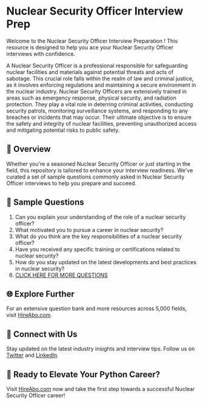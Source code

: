# Nuclear Security Officer Interview Prep

Welcome to the Nuclear Security Officer Interview Preparation ! This resource is designed to help you ace your Nuclear Security Officer interviews with confidence.

A Nuclear Security Officer is a professional responsible for safeguarding nuclear facilities and materials against potential threats and acts of sabotage. This crucial role falls within the realm of law and criminal justice, as it involves enforcing regulations and maintaining a secure environment in the nuclear industry. Nuclear Security Officers are extensively trained in areas such as emergency response, physical security, and radiation protection. They play a vital role in deterring criminal activities, conducting security patrols, monitoring surveillance systems, and responding to any breaches or incidents that may occur. Their ultimate objective is to ensure the safety and integrity of nuclear facilities, preventing unauthorized access and mitigating potential risks to public safety.

## 🚀 Overview

Whether you're a seasoned Nuclear Security Officer or just starting in the field, this repository is tailored to enhance your interview readiness. We've curated a set of sample questions commonly asked in Nuclear Security Officer interviews to help you prepare and succeed.

## 📝 Sample Questions

1. Can you explain your understanding of the role of a nuclear security officer?
2. What motivated you to pursue a career in nuclear security?
3. What do you think are the key responsibilities of a nuclear security officer?
4. Have you received any specific training or certifications related to nuclear security?
5. How do you stay updated on the latest developments and best practices in nuclear security?
6. [CLICK HERE FOR MORE QUESTIONS](https://hireabo.com/job/9_1_40/Nuclear%20Security%20Officer)

## 🌐 Explore Further

For an extensive question bank and more resources across 5,000 fields, visit [HireAbo.com](https://www.hireabo.com).

## 📱 Connect with Us

Stay updated on the latest industry insights and interview tips. Follow us on [Twitter](https://twitter.com/hireabo) and [LinkedIn](https://www.linkedin.com/in/hire-abo-3609972a8/).

## 🚀 Ready to Elevate Your Python Career?

Visit [HireAbo.com](https://www.hireabo.com) now and take the first step towards a successful Nuclear Security Officer career!